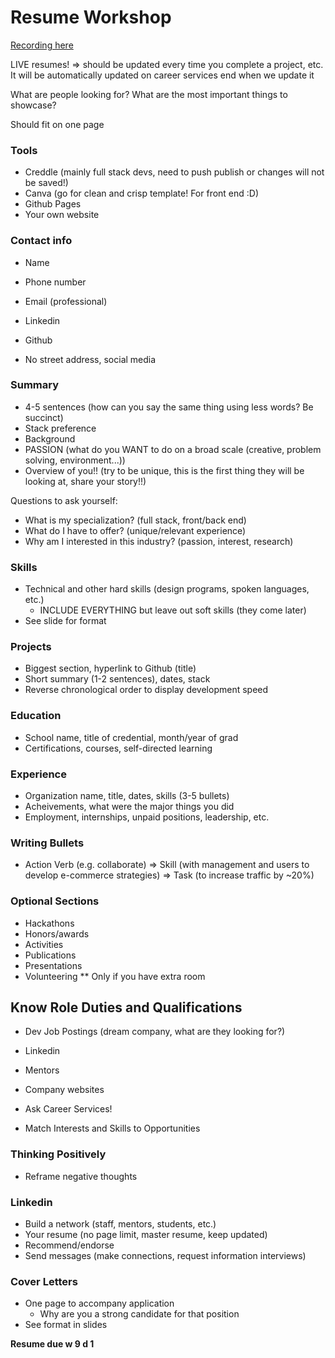 # Resume Workshop

[Recording here](https://andrewlloydbucket.s3-eu-west-1.amazonaws.com/Lectures+LHL/2020-10-02+10-01-17.mkv)

LIVE resumes! => should be updated every time you complete a project, etc. It will be automatically updated on career services end when we update it

What are people looking for? What are the most important things to showcase?

Should fit on one page

### Tools

- Creddle (mainly full stack devs, need to push publish or changes will not be saved!)
- Canva (go for clean and crisp template! For front end :D)
- Github Pages
- Your own website

### Contact info

- Name
- Phone number
- Email (professional)
- Linkedin
- Github

- No street address, social media

### Summary

- 4-5 sentences (how can you say the same thing using less words? Be succinct)
- Stack preference
- Background
- PASSION (what do you WANT to do on a broad scale (creative, problem solving, environment...))
- Overview of you!! (try to be unique, this is the first thing they will be looking at, share your story!!)

Questions to ask yourself:

- What is my specialization? (full stack, front/back end)
- What do I have to offer? (unique/relevant experience)
- Why am I interested in this industry? (passion, interest, research)

### Skills

- Technical and other hard skills (design programs, spoken languages, etc.)
  - INCLUDE EVERYTHING but leave out soft skills (they come later)
- See slide for format

### Projects

- Biggest section, hyperlink to Github (title)
- Short summary (1-2 sentences), dates, stack
- Reverse chronological order to display development speed

### Education

- School name, title of credential, month/year of grad
- Certifications, courses, self-directed learning

### Experience

- Organization name, title, dates, skills (3-5 bullets)
- Acheivements, what were the major things you did
- Employment, internships, unpaid positions, leadership, etc.

### Writing Bullets

- Action Verb (e.g. collaborate) => Skill (with management and users to develop e-commerce strategies) => Task (to increase traffic by ~20%)

### Optional Sections

- Hackathons
- Honors/awards
- Activities
- Publications
- Presentations
- Volunteering
  \*\* Only if you have extra room

## Know Role Duties and Qualifications

- Dev Job Postings (dream company, what are they looking for?)
- Linkedin
- Mentors
- Company websites
- Ask Career Services!

- Match Interests and Skills to Opportunities

### Thinking Positively

- Reframe negative thoughts

### Linkedin

- Build a network (staff, mentors, students, etc.)
- Your resume (no page limit, master resume, keep updated)
- Recommend/endorse
- Send messages (make connections, request information interviews)

### Cover Letters

- One page to accompany application
  - Why are you a strong candidate for that position
- See format in slides

**Resume due w 9 d 1**
